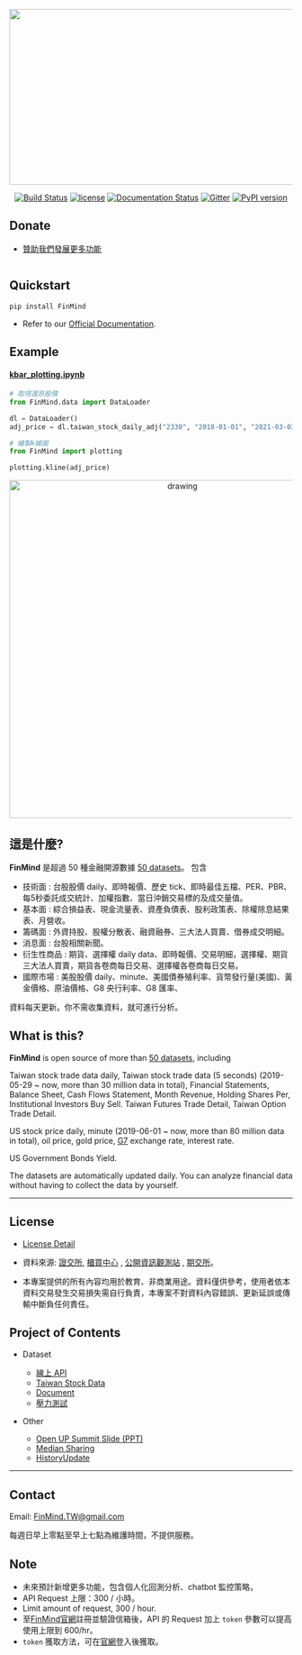 <p align="center">
  <img src="https://raw.githubusercontent.com/FinMind/FinMind/master/logo.png" width="820" height="312">
</p>

<p align="center">
  <a href="https://travis-ci.org/FinMind/FinMind"><img src="https://travis-ci.org/FinMind/FinMind.svg?branch=master" alt="Build Status"></a>
  <a href="https://github.com/linsamtw/FinMind/blob/master/LICENSE"><img src="https://img.shields.io/github/license/FinMind/FinMind" alt="license"></a>
  <a href="https://finmind.github.io/"><img src="https://readthedocs.org/projects/finminddoc/badge/?version=latest" alt="Documentation Status"></a>
  <a href="https://gitter.im/FinMindTW/community?utm_source=badge&utm_medium=badge&utm_campaign=pr-badge"><img src="https://badges.gitter.im/FinMindTW/community.svg" alt="Gitter"></a>
  <a href="https://badge.fury.io/py/FinMind"><img src="https://badge.fury.io/py/FinMind.svg" alt="PyPI version"></a>
  <!--<a href="https://coveralls.io/github/linsamtw/FinMind?branch=master"><img src="https://coveralls.io/repos/github/linsamtw/FinMind/badge.svg?branch=master" alt="Coverage Status"></a>-->
</p>

## Donate

* [贊助我們發展更多功能](https://finmindtrade.com/analysis/#/Sponsor/sponsor)

<a href="https://finmindtrade.com/analysis/#/Sponsor/sponsor"><img src="https://payment.ecpay.com.tw/Content/themes/WebStyle20170517/images/ecgo.png" alt=""/></a>

## Quickstart

```python
pip install FinMind
```

+ Refer to our [Official Documentation](https://finmind.github.io/quickstart/).

## Example

#### [kbar_plotting.ipynb](https://colab.research.google.com/drive/1u1cJGFNCLOeBIR0PdeKlsqgKBJSvJg_y?usp=sharing)

```python
# 取得還原股價
from FinMind.data import DataLoader

dl = DataLoader()
adj_price = dl.taiwan_stock_daily_adj("2330", "2018-01-01", "2021-03-03")

# 繪製k線圖
from FinMind import plotting

plotting.kline(adj_price)
```

<p align="center">
<img src="https://s3.us-west-2.amazonaws.com/secure.notion-static.com/680988a6-7c5b-4925-9f62-b40209bcd89f/kline_demo2.gif?X-Amz-Algorithm=AWS4-HMAC-SHA256&X-Amz-Credential=AKIAT73L2G45O3KS52Y5%2F20210404%2Fus-west-2%2Fs3%2Faws4_request&X-Amz-Date=20210404T044414Z&X-Amz-Expires=86400&X-Amz-Signature=8785982a514dc95d93e3f7abc485a4b111710c803c3d6a64c8574b3964715943&X-Amz-SignedHeaders=host" alt="drawing" width="600"/>
</p>

## 這是什麼?

**FinMind** 是超過 50 種金融開源數據 [50 datasets](https://finmind.github.io/)。
包含

* 技術面 : 台股股價 daily、即時報價、歷史 tick、即時最佳五檔、PER、PBR、每5秒委託成交統計、加權指數、當日沖銷交易標的及成交量值。
* 基本面 : 綜合損益表、現金流量表、資產負債表、股利政策表、除權除息結果表、月營收。
* 籌碼面 : 外資持股、股權分散表、融資融券、三大法人買賣、借券成交明細。
* 消息面 : 台股相關新聞。
* 衍生性商品 : 期貨、選擇權 daily data、即時報價、交易明細，選擇權、期貨三大法人買賣，期貨各卷商每日交易、選擇權各卷商每日交易。
* 國際市場 : 美股股價 daily、minute、美國債券殖利率、貨幣發行量(美國)、黃金價格、原油價格、G8 央行利率、G8 匯率、

資料每天更新。你不需收集資料，就可進行分析。

## What is this?

**FinMind** is open source of more
than [50 datasets](https://finmind.github.io/), including

Taiwan stock trade data daily, Taiwan stock trade data (5 seconds) (2019-05-29 ~
now, more than 30 million data in total), Financial Statements, Balance Sheet,
Cash Flows Statement, Month Revenue, Holding Shares Per, Institutional Investors
Buy Sell. Taiwan Futures Trade Detail, Taiwan Option Trade Detail.

US stock price daily, minute (2019-06-01 ~ now, more than 80 million data in
total), oil price, gold
price, [G7](https://zh.wikipedia.org/zh-tw/%E5%85%AB%E5%A4%A7%E5%B7%A5%E6%A5%AD%E5%9C%8B%E7%B5%84%E7%B9%94)
exchange rate, interest rate.

US Government Bonds Yield.

The datasets are automatically updated daily. You can analyze financial data
without having to collect the data by yourself.

--------------

## License

- [License Detail](https://github.com/linsamtw/FinMind/blob/master/LICENSE)

- 資料來源:
  [證交所](https://www.twse.com.tw/zh/), [櫃買中心](https://www.tpex.org.tw/web/)
  , [公開資訊觀測站](https://mops.twse.com.tw/mops/web/index)
  , [期交所](https://www.taifex.com.tw/cht/index)。
- 本專案提供的所有內容均用於教育、非商業用途。資料僅供參考，使用者依本資料交易發生交易損失需自行負責，本專案不對資料內容錯誤、更新延誤或傳輸中斷負任何責任。

## Project of Contents

- Dataset
    - [線上 API](http://api.finmindtrade.com/docs)
    - [Taiwan Stock Data](https://finmind.github.io/tutor/TaiwanMarket/DataList/)
    - [Document](https://finmind.github.io/)
    - [壓力測試](https://finmind.github.io/StressTest/)
  <!--- [Crawler (爬蟲)](https://github.com/FinMind/FinMind/tree/master#Crawler-爬蟲)-->

- Other
    - [Open UP Summit Slide (PPT)](https://www.slideshare.net/ssusera12be6/finmind-project-demo-199815617)
    - [Median Sharing](https://medium.com/@yanweiliu/finmind-%E4%BD%BF%E7%94%A8python%E6%9F%A5%E5%85%A8%E7%90%83%E8%82%A1%E5%83%B9-%E5%82%B5%E5%88%B8-%E5%8E%9F%E6%B2%B9%E5%83%B9%E6%A0%BC-f39d13ad6a68)
    - [HistoryUpdate](https://github.com/linsamtw/FinMind/blob/master/HistoryUpdate.md)

-------------------------------------------

## Contact

<!-- Solicit partners who are interested in joint development.

徵求有興趣共同開發的夥伴。 -->

Email: FinMind.TW@gmail.com

每週日早上零點至早上七點為維護時間，不提供服務。

## Note

+ 未來預計新增更多功能，包含個人化回測分析、chatbot 監控策略，
+ API Request 上限：300 / 小時。
+ Limit amount of request, 300 / hour.
+ 至[FinMind官網](https://finmindtrade.com/)註冊並驗證信箱後，API 的 Request 加上 `token`
  參數可以提高使用上限到 600/hr。
+ `token` 獲取方法，可在[官網](https://finmindtrade.com/analysis/#/account/login)登入後獲取。
